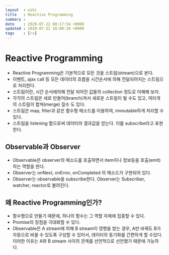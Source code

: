 ```yaml
---
layout  : wiki
title   : Reactive Programming 
summary : 
date    : 2020-07-22 00:17:54 +0900
updated : 2020-07-31 18:00:10 +0900
tags    : [rx]
---
```


# Reactive Programming

* Reactive Programming은 기본적으로 모든 것을 스트림(stream)으로 본다.
* 이벤트, ajax call 등 모든 데이터의 흐름을 시간순서에 의해 전달되어지는 스트림으로 처리한다.
* 스트림이란, 시간 순서에의해 전달 되어진 값들의 collection 정도로 이해해 보자.
* 각각의 스트림은 새로 만들어(branch)져서 새로운 스트림이 될 수도 있고, 여러개의 스트림이 합쳐(merge) 질수 도 있다.
* 스트림은 map, filter과 같은 함수형 메소드를 이용하여, immutable하게 처리할 수 있다.
* 스트림을 listening 함으로써 데이터의 결과값을 얻는다. 이를 subscribe라고 표현한다.

## Observable과 Observer

* Observable은 observer의 메소드를 호출하면서 item이나 정보등을 호출(emit)하는 역할을 한다.
* Observer는 onNext, onError, onCompleted 의 메소드가 구현되어 있다.
* Observer는 observable을 subscribe한다. Observer는 Subscriber, watcher, reactor로 불려진다.

## 왜 Reactive Programming인가?

* 함수형으로 만들기 때문에, 하나의 함수는 그 역할 자체에 집중할 수 있다.
* Promise의 장점을 극대화할 수 있다.
* Observable은 A stream에 의해 B stream이 영향을 받는 경우, A만 바꿔도 B가 자동으로 바꿀 수 있도록 구성할 수 있어서, 데이터의 동기화를 간편하게 할 수있다. 이러한 이유는 A와 B stream 사이의 관계를 선언적으로 선언했기 때문에 가능하다.
